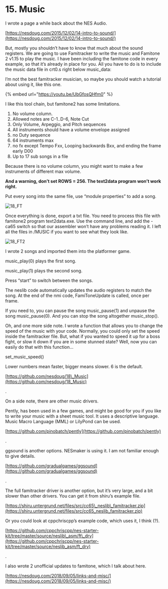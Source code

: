 # 15. Music

I wrote a page a while back about the NES Audio.

[https://nesdoug.com/2015/12/02/14-intro-to-sound/](https://nesdoug.com/2015/12/02/14-intro-to-sound/)

But, mostly you shouldn’t have to know that much about the sound registers. We are going to use Famitracker to write the music and Famitone 2 v1.15 to play the music. I have been including the famitone code in every example, so that it’s already in place for you. All you have to do is to include the music data file in crt0.s right below music\_data:

I’m not the best famitracker musician, so maybe you should watch a tutorial about using it, like this one.

{% embed url="https://youtu.be/UbGfosQHfm0" %}



I like this tool chain, but famitone2 has some limitations.

1. No volume column.
2. Allowed notes are C-1..D-6, Note Cut
3. Only Volume, Arpeggio, and Pitch sequences
4. All instruments should have a volume envelope assigned
5. no Duty sequence
6. 64 instruments max
7. no fx except Tempo Fxx, Looping backwards Bxx, and ending the frame early D00
8. Up to 17 sub songs in a file

Because there is no volume column, you might want to make a few instruments of different max volume.

**And a warning, don’t set ROWS = 256. The text2data program won’t work right.**

Put every song into the same file, use “module properties” to add a song.

![18\_FT](https://nesdoug.files.wordpress.com/2018/09/18_ft.png?w=924)

Once everything is done, export a txt file. You need to process this file with famitone2 program text2data.exe. Use the command line, and add the -ca65 switch so that our assembler won’t have any problems reading it. I left all the files in /MUSIC if you want to see what they look like.

![18\_FT2](https://nesdoug.files.wordpress.com/2018/09/18_ft2.png?w=924)

I wrote 2 songs and imported them into the platformer game.

music\_play\(0\) plays the first song.

music\_play\(1\) plays the second song.

Press “start” to switch between the songs.

The neslib code automatically updates the audio registers to match the song. At the end of the nmi code, FamiToneUpdate is called, once per frame.

If you need to, you can pause the song music\_pause\(1\) and unpause the song music\_pause\(0\). And you can stop the song altogether music\_stop\(\).

Oh, and one more side note. I wrote a function that allows you to change the speed of the music with your code. Normally, you could only set the speed inside the famitracker file. But, what if you wanted to speed it up for a boss fight, or slow it down if you are in some stunned state? Well, now you can easily do that with this function…

set\_music\_speed\(\)

Lower numbers mean faster, bigger means slower. 6 is the default.

[https://github.com/nesdoug/18\_Music](https://github.com/nesdoug/18_Music)

.

On a side note, there are other music drivers.

Pently, has been used in a few games, and might be good for you if you like to write your music with a sheet music tool. It uses a descriptive language. Music Macro Language \(MML\) or LilyPond can be used.

[https://github.com/pinobatch/pently](https://github.com/pinobatch/pently)

.

ggsound is another options. NESmaker is using it. I am not familiar enough to give details.

[https://github.com/gradualgames/ggsound](https://github.com/gradualgames/ggsound)

.

The full famitracker driver is another option, but it’s very large, and a bit slower than other drivers. You can get it from shiru’s example file.

[https://shiru.untergrund.net/files/src/cc65\_neslib\_famitracker.zip](https://shiru.untergrund.net/files/src/cc65_neslib_famitracker.zip)

Or you could look at cppchriscpp’s example code, which uses it, I think \(?\).

[https://github.com/cppchriscpp/nes-starter-kit/tree/master/source/neslib\_asm/ft\_drv](https://github.com/cppchriscpp/nes-starter-kit/tree/master/source/neslib_asm/ft_drv)

.

I also wrote 2 unofficial updates to famitone, which I talk about here.

[https://nesdoug.com/2018/09/05/links-and-misc/](https://nesdoug.com/2018/09/05/links-and-misc/)


